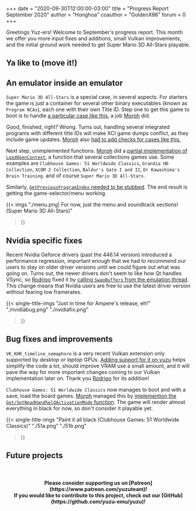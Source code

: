 +++
date = "2020-09-30T12:00:00-03:00"
title = "Progress Report September 2020"
author = "Honghoa"
coauthor = "GoldenX86"
forum = 0
+++ 

Greetings Yuz-ers! Welcome to September's progress report. This month we offer you more input fixes and additions, small Vulkan improvements, and the initial ground work needed to get Super Mario 3D All-Stars playable.

<!--more-->

## Ya like to (move it!)



## An emulator inside an emulator

`Super Mario 3D All-Stars` is a special case, in several aspects. For starters the game is just a container for several other binary executables (known as `Program NCAs`), each one with their own Title ID. Step one to get this game to boot is to handle [a particular case like this](https://github.com/yuzu-emu/yuzu/pull/4675), a job [Morph](https://github.com/Morph1984) did. 

Good, finished, right? Wrong. Turns out, handling several integrated programs with different title IDs will make XCI game dumps conflict, as they include game updates. [Morph](https://github.com/Morph1984) also [had to add checks for cases like this.](https://github.com/yuzu-emu/yuzu/pull/4710)

Next step, unimplemented functions. [Morph](https://github.com/Morph1984) did a [partial implementation of `LoadOpenContext`](https://github.com/yuzu-emu/yuzu/pull/4678), a function that several collections games use. Some examples are `Clubhouse Games: 51 Worldwide Classics`, `Grandia HD Collection`, `XCOM 2 Collection`, `Baldur's Gate I and II`, `Dr Kawashima's Brain Training`. and of course `Super Mario 3D All-Stars`.

Similarly, [`GetPreviousProgramIndex` needed to be stubbed](https://github.com/yuzu-emu/yuzu/pull/4676). The end result is getting the game-selector/menu working.

{{< imgs
    "./menu.png| For now, just the menu and soundtrack sections! (Super Mario 3D All-Stars)"
  >}}
  
## Nvidia specific fixes

Recent Nvidia Geforce drivers (past the 446.14 version) introduced a performance regression, important enough that we had to recommend our users to stay on older driver versions until we could figure out what was going on. Turns out, the newer drivers don't seem to like how Qt handles VSync, so [Rodrigo](https://github.com/ReinUsesLisp) fixed it by [calling `SwapBuffers` from the emulation thread](https://github.com/yuzu-emu/yuzu/pull/4692). This change means that Nvidia users are free to use the latest driver version without fearing low framerates.

{{< single-title-imgs
    "Just in time for Ampere's release, eh!"
    "./nvidiabug.png"
    "./nvidiafix.png"
  >}}



## Bug fixes and improvements

`VK_KHR_timeline_semaphore` is a very recent Vulkan extension only supported by *desktop or laptop* GPUs. [Adding support for it on yuzu](https://github.com/yuzu-emu/yuzu/pull/4674) helps simplify the code a lot, should improve VRAM use a small amount, and it will pave the way for more important changes coming to our Vulkan implementation later on. Thank you [Rodrigo](https://github.com/ReinUsesLisp) for its addition!



`Clubhouse Games: 51 Worldwide Classics` now manages to boot and with a save, load the board games. [Morph](https://github.com/Morph1984) managed this by [implemention the `Get/SetNpadHandheldActivationMode` function](https://github.com/yuzu-emu/yuzu/pull/4683). The game will render almost everything in black for now, so don't consider it playable yet.

{{< single-title-imgs
    "Paint it all black (Clubhouse Games: 51 Worldwide Classics)"
    "./51a.png"
    "./51b.png"
  >}}

## Future projects



&nbsp;
<h4 style="text-align:center;">
<b>Please consider supporting us on [Patreon](https://www.patreon.com/yuzuteam)!<br>
If you would like to contribute to this project, check out our [GitHub](https://github.com/yuzu-emu/yuzu)!</b>
</h4>
